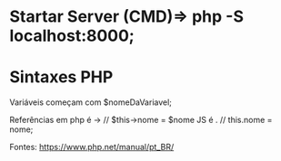 # Startar Server (CMD)=> php -S localhost:8000;

# Sintaxes PHP
Variáveis começam com $nomeDaVariavel;

Referências em php é -> // $this->nome = $nome
JS é . // this.nome = nome;

Fontes: https://www.php.net/manual/pt_BR/